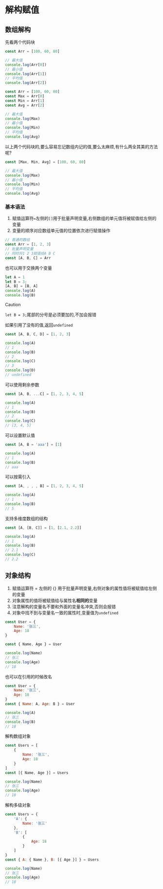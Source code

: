 # 解构赋值

## 数组解构

先看两个代码块

```js
const Arr = [100, 60, 80]

// 最大值
console.log(Arr[0])
// 最小值
console.log(Arr[1])
// 平均值
console.log(Arr[2])
```

```js
const Arr = [100, 60, 80]
const Max = Arr[0]
const Min = Arr[1]
const Avg = Arr[2]

// 最大值
console.log(Max)
// 最小值
console.log(Min)
// 平均值
console.log(Avg)
```

以上两个代码块的,要么容易忘记数组内记的值,要么太麻烦,有什么两全其美的方法呢?

```js
const [Max, Min, Avg] = [100, 60, 80]

// 最大值
console.log(Max)
// 最小值
console.log(Min)
// 平均值
console.log(Avg)
```

### 基本语法

1. 赋值运算符`=`左侧的`[]`用于批量声明变量,右侧数组的单元值将被赋值给左侧的变量
2. 变量的顺序对应数组单元值的位置依次进行赋值操作

```js
// 普通的数组
const Arr = [1, 2, 3]
// 批量声明变量
// 同时将1 2 3赋值给A B C
const [A, B, C] = Arr
```

也可以用于交换两个变量

```js
let A = 1
let B = 3;
[A, B] = [B, A]
console.log(A)
console.log(B)
```

> [!caution]
>
> `let B = 3;`尾部的分号是必须要加的,不加会报错

如果引用了没有的值,返回`undefined`

```js
const [A, B, C, D] = [1, 2, 3]

console.log(A)
// 1
console.log(B)
// 2
console.log(C)
// 3
console.log(D)
// undefined
```

可以使用剩余参数

```js
const [A, B, ...C] = [1, 2, 3, 4, 5]

console.log(A)
// 1
console.log(B)
// 2
console.log(C)
// [3, 4, 5]
```

可以设置默认值

```js
const [A, B = 'aaa'] = [1]

console.log(A)
// 1
console.log(B)
// aaa
```

可以按需引入

```js
const [A, , , , B] = [1, 2, 3, 4, 5]

console.log(A)
// 1
console.log(B)
// 5
```

支持多维度数组的结构

```js
const [A, [B, C]] = [1, [2.1, 2.2]]

console.log(A)
// 1
console.log(B)
// 2.1
console.log(C)
// 2.2
```

## 对象结构

1. 赋值运算符 = 左侧的 {} 用于批量声明变量,右侧对象的属性值将被赋值给左侧的变量
2. 对象属性的值将被赋值给与属性名**相同的**变量
3. 注意解构的变量名不要和外面的变量名冲突,否则会报错
4. 对象中找不到与变量名一致的属性时,变量值为`undefined`

```js
const User = {
    Name: '张三',
    Age: 18
}

const { Name, Age } = User

console.log(Name)
// 张三
console.log(Age)
// 18
```

也可以在引用的时候改名

```js
const User = {
    Name: '张三',
    Age: 18
}
const { Name: A, Age: B } = User

console.log(A)
// 张三
console.log(B)
// 18
```

解构数组对象

```js
const Users = [
    {
        Name: '张三',
        Age: 18
    }
]
const [{ Name, Age }] = Users

console.log(Name)
// 张三
console.log(Age)
// 18
```

解构多级对象

```js
const Users = {
    'A': {
        Name: '张三'
    },
    'B': [
        {
            Age: 18
        }
    ]
}
const { A: { Name }, B: [{ Age }] } = Users

console.log(Name)
// 张三
console.log(Age)
// 18
```

